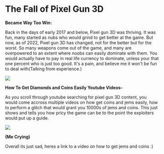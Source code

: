 <h1> The Fall of Pixel Gun 3D </h1>
<p> <strong> Became Way Too Win:</strong> </p>
<p> Back in the days of early 2017 and below, Pixel gun 3D was thriving. It was fun, many started as nubs who would grind to get better at the game. But now, as of 2022, Pixel gun 3D has changed, not for the better but for the worst. So many weapons come out of the game, and many are overpowered to an extent where noobs can easily dominate with them. You would actually have to pay in real life currency to dominate, unless your that one percent who is just too good. It's a pain, and believe me it won't be fun to deal with(Talking from experience.) </p>
<img src="https://i.ytimg.com/vi/GXP0DnR6XSY/maxresdefault.jpg">
<p> <strong>How To Get Diamonds and Coins Easily Youtube Videos-</strong> </p>
<p> As you scroll through youtube searching for pixel gun 3D content, you would come accross multiple videos on how get coins and jems easily, how to perform a glitch that would grant you 10000s of jems and coins. This just shows and tells you how pricy the game can be to the point the exploiters would put up a guide.</p>
<img src="https://images-wixmp-ed30a86b8c4ca887773594c2.wixmp.com/f/0eb4df0f-5441-4ba6-b1a9-643e4a5f80a6/df26v0q-178f576d-06f3-4e7c-9ce4-010c058d2abf.png/v1/fill/w_1280,h_1600,q_80,strp/realistic_laughing_crying_emoji__by_smallentertainment_df26v0q-fullview.jpg?token=eyJ0eXAiOiJKV1QiLCJhbGciOiJIUzI1NiJ9.eyJzdWIiOiJ1cm46YXBwOjdlMGQxODg5ODIyNjQzNzNhNWYwZDQxNWVhMGQyNmUwIiwiaXNzIjoidXJuOmFwcDo3ZTBkMTg4OTgyMjY0MzczYTVmMGQ0MTVlYTBkMjZlMCIsIm9iaiI6W1t7ImhlaWdodCI6Ijw9MTYwMCIsInBhdGgiOiJcL2ZcLzBlYjRkZjBmLTU0NDEtNGJhNi1iMWE5LTY0M2U0YTVmODBhNlwvZGYyNnYwcS0xNzhmNTc2ZC0wNmYzLTRlN2MtOWNlNC0wMTBjMDU4ZDJhYmYucG5nIiwid2lkdGgiOiI8PTEyODAifV1dLCJhdWQiOlsidXJuOnNlcnZpY2U6aW1hZ2Uub3BlcmF0aW9ucyJdfQ.QAlyo7ZXS44UGc8aKKBODvnjhE5r5E_rFHew9OP9pbM"> 
<p> <strong>(Me Crying)</strong> <p>
<p> Overall its just sad, heres a link to a video on how to get jems and coins :) </p>

